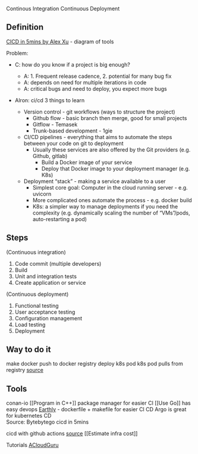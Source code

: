 Continous Integration Continuous Deployment

## Definition
[CICD in 5mins by Alex Xu](https://youtu.be/42UP1fxi2SY?t=327) - diagram of tools

Problem:
- C: how do you know if a project is big enough?
	- A: 1. Frequent release cadence, 2. potential for many bug fix
	- A: depends on need for multiple iterations in code
	- A: critical bugs and need to deploy, you expect more bugs

- Alron: ci/cd 3 things to learn
	- Version control - git workflows (ways to structure the project)
		- Github flow - basic branch then merge, good for small projects
		- Gitflow - Temasek
		- Trunk-based development - 1gie
	- CI/CD pipelines - everything that aims to automate the steps between your code on git to deployment
		- Usually these services are also offered by the Git providers (e.g. Github, gitlab)
			- Build a Docker image of your service
			- Deploy that Docker image to your deployment manager (e.g. K8s)
	- Deployment “stack” - making a service available to a user
		- Simplest core goal: Computer in the cloud running server - e.g. uvicorn
		- More complicated ones automate the process - e.g. docker build
		- K8s: a simpler way to manage deployments if you need the complexity (e.g. dynamically scaling the number of “VMs”/pods, auto-restarting a pod)


## Steps
(Continuous integration)
1. Code commit (multiple developers)
1. Build
1. Unit and integration tests
1. Create application or service

(Continuous deployment)
1. Functional testing
1. User acceptance testing
1. Configuration management
1. Load testing
1. Deployment

## Way to do it
make docker
push to docker registry
deploy k8s pod
k8s pod pulls from registry
[source](https://www.youtube.com/watch?v=sH-trYwjkkY)

## Tools
conan-io [[Program in C++]] package manager for easier CI
[[Use Go]] has easy devops
[Earthly](https://earthly.dev/) - dockerfile + makefile for easier CI CD
Argo is great for kubernetes CD  
Source: Bytebytego cicd in 5mins

cicd with github actions [source](https://nicwortel.nl/blog/2022/05/27/continuous-deployment-to-kubernetes-with-github-actions)
[[Estimate infra cost]]

Tutorials
[ACloudGuru](https://acloudguru.com/course/implementing-a-full-ci-cd-pipeline)